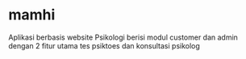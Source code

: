# mamhi
 Aplikasi berbasis website Psikologi berisi modul customer dan admin dengan 2 fitur utama tes psiktoes dan konsultasi psikolog
